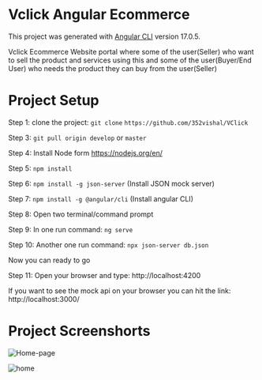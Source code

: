 # Vclick Angular Ecommerce 

This project was generated with [Angular CLI](https://github.com/angular/angular-cli) version 17.0.5.

Vclick Ecommerce Website portal where some of the user(Seller) who want to sell the product and services using this and some of the user(Buyer/End User) who needs the product they can buy from the user(Seller)

# Project Setup 

Step 1: clone the project: `git clone`
`https://github.com/352vishal/VClick`

Step 3: `git pull origin develop` or `master`

Step 4: Install Node form https://nodejs.org/en/

Step 5: `npm install`

Step 6: `npm install -g json-server` (Install JSON mock server)

Step 7: `npm install -g @angular/cli`  (Install angular CLI)

Step 8: Open two terminal/command prompt

Step 9: In one run command: `ng serve`

Step 10: Another one run command: `npx json-server db.json`

Now you can ready to go

Step 11: Open your browser and type: http://localhost:4200

If you want to see the mock api on your browser you can hit the link: http://localhost:3000/

# Project Screenshorts

![Home-page](https://github.com/352vishal/V-Click/assets/87866318/6352eb96-9c94-4a16-b438-2e1f517c6f43)


![home](https://github.com/352vishal/V-Click/assets/87866318/e658da50-b6ed-49c9-9b01-83abb7dd2a8c)
